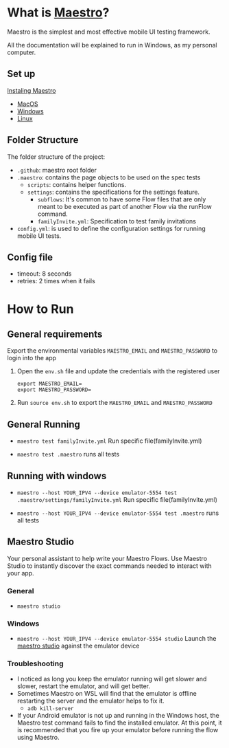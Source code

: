# What is [Maestro](https://maestro.mobile.dev/)?

Maestro is the simplest and most effective mobile UI testing framework.

All the documentation will be explained to run in Windows, as my personal computer.

## Set up

[Instaling Maestro](https://maestro.mobile.dev/getting-started/installing-maestro)
- [MacOS](https://maestro.mobile.dev/getting-started/installing-maestro/macos)
- [Windows](https://maestro.mobile.dev/getting-started/installing-maestro/windows)
- [Linux](https://maestro.mobile.dev/getting-started/installing-maestro/linux)

## Folder Structure

The folder structure of the project:

* `.github`: maestro root folder
* `.maestro`: contains the page objects to be used on the spec tests
    * `scripts`: contains helper functions.
    * `settings`: contains the specifications for the settings feature.
        * `subflows`: It's common to have some Flow files that are only meant to be executed as part of another Flow via the runFlow command. 
        * `familyInvite.yml`: Specification to test family invitations
* `config.yml`: is used to define the configuration settings for running mobile UI tests. 

## Config file

- timeout: 8 seconds
- retries: 2 times when it fails

# How to Run

## General requirements

Export the environmental variables `MAESTRO_EMAIL` and `MAESTRO_PASSWORD` to login into the app

1. Open the `env.sh` file and update the credentials with the registered user

    ```
    export MAESTRO_EMAIL= 
    export MAESTRO_PASSWORD=
    ```
2. Run `source env.sh` to export the `MAESTRO_EMAIL` and `MAESTRO_PASSWORD`

## General Running

- `maestro test familyInvite.yml` Run specific file(familyInvite.yml)

- `maestro test .maestro` runs all tests

## Running with windows

- `maestro --host YOUR_IPV4 --device emulator-5554 test .maestro/settings/familyInvite.yml` Run specific file(familyInvite.yml)

- `maestro --host YOUR_IPV4 --device emulator-5554 test .maestro` runs all tests

## Maestro Studio

Your personal assistant to help write your Maestro Flows. Use Maestro Studio to instantly discover the exact commands needed to interact with your app.

### General

- `maestro studio` 

### Windows

- `maestro --host YOUR_IPV4 --device emulator-5554 studio` Launch the [maestro studio](https://maestro.mobile.dev/getting-started/maestro-studio) against the emulator device



### Troubleshooting

- I noticed as long you keep the emulator running will get slower and slower, restart the emulator, and will get better.
- Sometimes Maestro on WSL will find that the emulator is offline restarting the server and the emulator helps to fix it.
    - `adb kill-server`
- If your Android emulator is not up and running in the Windows host, the Maestro test command fails to find the installed emulator. At this point, it is recommended that you fire up your emulator before running the flow using Maestro.